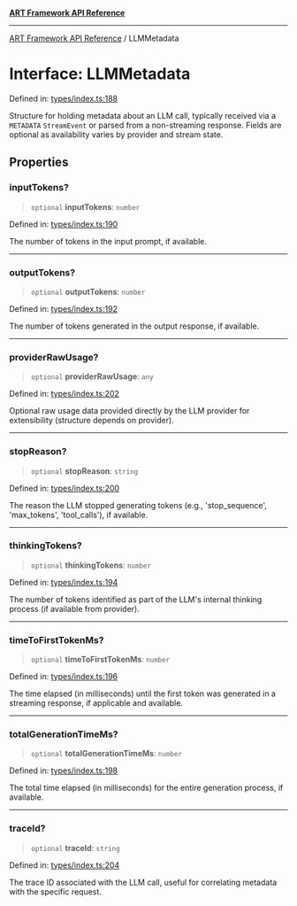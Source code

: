 [**ART Framework API Reference**](../README.md)

***

[ART Framework API Reference](../README.md) / LLMMetadata

# Interface: LLMMetadata

Defined in: [types/index.ts:188](https://github.com/hashangit/ART/blob/3153790647102134b487bb6168bd208568e6a8ad/src/types/index.ts#L188)

Structure for holding metadata about an LLM call, typically received via a `METADATA` `StreamEvent`
or parsed from a non-streaming response. Fields are optional as availability varies by provider and stream state.

## Properties

### inputTokens?

> `optional` **inputTokens**: `number`

Defined in: [types/index.ts:190](https://github.com/hashangit/ART/blob/3153790647102134b487bb6168bd208568e6a8ad/src/types/index.ts#L190)

The number of tokens in the input prompt, if available.

***

### outputTokens?

> `optional` **outputTokens**: `number`

Defined in: [types/index.ts:192](https://github.com/hashangit/ART/blob/3153790647102134b487bb6168bd208568e6a8ad/src/types/index.ts#L192)

The number of tokens generated in the output response, if available.

***

### providerRawUsage?

> `optional` **providerRawUsage**: `any`

Defined in: [types/index.ts:202](https://github.com/hashangit/ART/blob/3153790647102134b487bb6168bd208568e6a8ad/src/types/index.ts#L202)

Optional raw usage data provided directly by the LLM provider for extensibility (structure depends on provider).

***

### stopReason?

> `optional` **stopReason**: `string`

Defined in: [types/index.ts:200](https://github.com/hashangit/ART/blob/3153790647102134b487bb6168bd208568e6a8ad/src/types/index.ts#L200)

The reason the LLM stopped generating tokens (e.g., 'stop_sequence', 'max_tokens', 'tool_calls'), if available.

***

### thinkingTokens?

> `optional` **thinkingTokens**: `number`

Defined in: [types/index.ts:194](https://github.com/hashangit/ART/blob/3153790647102134b487bb6168bd208568e6a8ad/src/types/index.ts#L194)

The number of tokens identified as part of the LLM's internal thinking process (if available from provider).

***

### timeToFirstTokenMs?

> `optional` **timeToFirstTokenMs**: `number`

Defined in: [types/index.ts:196](https://github.com/hashangit/ART/blob/3153790647102134b487bb6168bd208568e6a8ad/src/types/index.ts#L196)

The time elapsed (in milliseconds) until the first token was generated in a streaming response, if applicable and available.

***

### totalGenerationTimeMs?

> `optional` **totalGenerationTimeMs**: `number`

Defined in: [types/index.ts:198](https://github.com/hashangit/ART/blob/3153790647102134b487bb6168bd208568e6a8ad/src/types/index.ts#L198)

The total time elapsed (in milliseconds) for the entire generation process, if available.

***

### traceId?

> `optional` **traceId**: `string`

Defined in: [types/index.ts:204](https://github.com/hashangit/ART/blob/3153790647102134b487bb6168bd208568e6a8ad/src/types/index.ts#L204)

The trace ID associated with the LLM call, useful for correlating metadata with the specific request.
